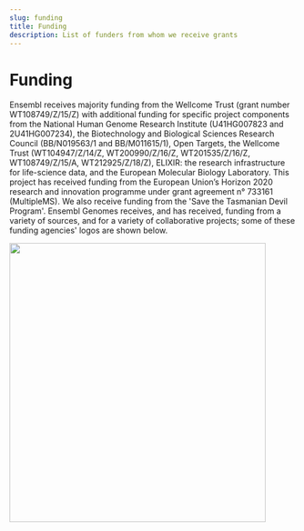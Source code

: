 ```yaml
---
slug: funding
title: Funding
description: List of funders from whom we receive grants
---
```


# Funding

Ensembl receives majority funding from the Wellcome Trust (grant number WT108749/Z/15/Z) with additional funding for specific project components from the National Human Genome Research Institute (U41HG007823 and 2U41HG007234), the Biotechnology and Biological Sciences Research Council (BB/N019563/1 and BB/M011615/1), Open Targets, the Wellcome Trust (WT104947/Z/14/Z, WT200990/Z/16/Z, WT201535/Z/16/Z, WT108749/Z/15/A, WT212925/Z/18/Z), ELIXIR: the research infrastructure for life-science data, and the European Molecular Biology Laboratory. This project has received funding from the European Union’s Horizon 2020 research and innovation programme under grant agreement n° 733161 (MultipleMS). We also receive funding from the 'Save the Tasmanian Devil Program'. Ensembl Genomes receives, and has received, funding from a variety of sources, and for a variety of collaborative projects; some of these funding agencies' logos are shown below.

<div><img src="/api/docs/images/about-ensembl/about-us/our-process/media/funding_logos.png" style="width:450px;height:491px" /></div>
